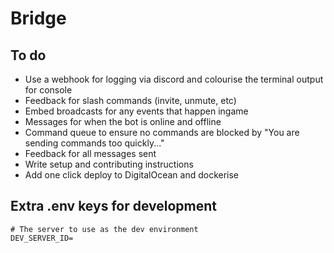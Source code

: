 # Bridge

## To do

- Use a webhook for logging via discord and colourise the terminal output for console
- Feedback for slash commands (invite, unmute, etc)
- Embed broadcasts for any events that happen ingame
- Messages for when the bot is online and offline
- Command queue to ensure no commands are blocked by "You are sending commands too quickly..."
- Feedback for all messages sent
- Write setup and contributing instructions
- Add one click deploy to DigitalOcean and dockerise

## Extra .env keys for development

```env
# The server to use as the dev environment
DEV_SERVER_ID=
```
